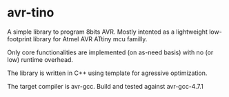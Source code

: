 avr-tino
========

A simple library to program 8bits AVR. Mostly intented as a lightweight low-footprint
library for Atmel AVR ATtiny mcu familly.

Only core functionalities are implemented (on as-need basis) with no (or low) runtime 
overhead.

The library is written in C++ using template for agressive optimization.

The target compiler is avr-gcc. Build and tested against avr-gcc-4.7.1
